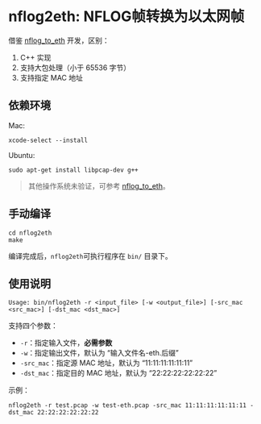 # nflog2eth: NFLOG帧转换为以太网帧

借鉴 [nflog_to_eth](https://github.com/jmhIcoding/nflog_to_eth) 开发，区别：
1. C++ 实现
2. 支持大包处理（小于 65536 字节）
3. 支持指定 MAC 地址

## 依赖环境

Mac:
```shell
xcode-select --install
```

Ubuntu:
```shell
sudo apt-get install libpcap-dev g++
```

> 其他操作系统未验证，可参考 [nflog_to_eth](https://github.com/jmhIcoding/nflog_to_eth)。

## 手动编译

```shell
cd nflog2eth
make
```
编译完成后，`nflog2eth`可执行程序在 `bin/` 目录下。

## 使用说明

```shell
Usage: bin/nflog2eth -r <input_file> [-w <output_file>] [-src_mac <src_mac>] [-dst_mac <dst_mac>]
```
支持四个参数：
- `-r`：指定输入文件，**必需参数**
- `-w`：指定输出文件，默认为 “输入文件名-eth.后缀”
- `-src_mac`：指定源 MAC 地址，默认为 “11:11:11:11:11:11”
- `-dst_mac`：指定目的 MAC 地址，默认为 “22:22:22:22:22:22”

示例：
```shell
nflog2eth -r test.pcap -w test-eth.pcap -src_mac 11:11:11:11:11:11 -dst_mac 22:22:22:22:22:22
```